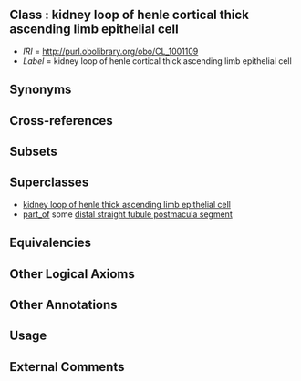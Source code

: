 
## Class : kidney loop of henle cortical thick ascending limb epithelial cell

 * *IRI* = http://purl.obolibrary.org/obo/CL_1001109
 * *Label* = kidney loop of henle cortical thick ascending limb epithelial cell

## Synonyms


## Cross-references


## Subsets


## Superclasses

 * [kidney loop of henle thick ascending limb epithelial cell](../../CL/06/CL_1001106.md)
 * [part_of](../../BFO/50/BFO_0000050.md) some [distal straight tubule postmacula segment](../../UBERON/54/UBERON_0006854.md)

## Equivalencies


## Other Logical Axioms


## Other Annotations


## Usage


## External Comments

